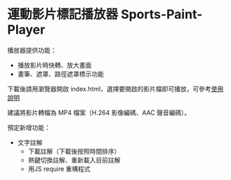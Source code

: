 # 運動影片標記播放器 Sports-Paint-Player

播放器提供功能：

* 播放影片時快轉、放大畫面
* 畫筆、遮罩、路徑遮罩標示功能

下載後請用瀏覽器開啟 index.html，選擇要開啟的影片檔即可播放，可參考[使用說明](https://github.com/ottokang/Sports-Paint-Player/wiki/%E4%BD%BF%E7%94%A8%E8%AA%AA%E6%98%8E "運動影片標記播放器使用說明")

建議將影片轉檔為 MP4 檔案（H.264 影像編碼、AAC 聲音編碼）。

預定新增功能：

* 文字註解
  + 下載註解（下載後按照時間排序）
  + 熱鍵切換註解、重新載入目前註解
  + 用JS require 重構程式

